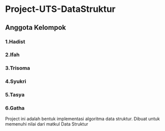 # Project-UTS-DataStruktur
## Anggota Kelompok
### 1.Hadist
### 2.Ifah
### 3.Trisoma
### 4.Syukri
### 5.Tasya
### 6.Gatha
<p>Project ini adalah bentuk implementasi algoritma data struktur.
Dibuat untuk memenuhi nilai dari matkul Data Struktur</p>
